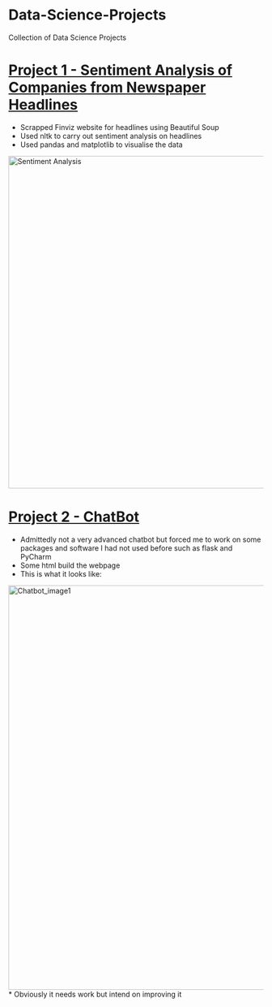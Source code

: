 # Data-Science-Projects
Collection of Data Science Projects

# [Project 1 - Sentiment Analysis of Companies from Newspaper Headlines](https://github.com/Jlod95/Data-Science-Projects/blob/main/Project%201%20-%20Sentiment%20Analysis%20of%20Companies%20from%20Newspaper%20Headlines.ipynb)
* Scrapped Finviz website for headlines using Beautiful Soup
* Used nltk to carry out sentiment analysis on headlines
* Used pandas and matplotlib to visualise the data
<img width="655" alt="Sentiment Analysis" src="https://user-images.githubusercontent.com/49656583/130101959-5edcbe73-e782-4511-86fe-f75776fcdc58.PNG">

# [Project 2 - ChatBot](https://github.com/Jlod95/Data-Science-Projects/blob/main/Project%204%20-%20ChatBot.py)
* Admittedly not a very advanced chatbot but forced me to work on some packages and software I had not used before such as flask and PyCharm
* Some html build the webpage
* This is what it looks like:
 <img width="797" alt="Chatbot_image1" src="https://user-images.githubusercontent.com/49656583/117686509-d91e4e80-b1ae-11eb-9709-65194393fe7d.PNG">
* Obviously it needs work but intend on improving it
